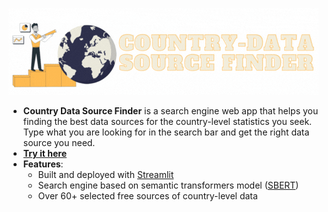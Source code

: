 ![](Country_source_finder_cropped.gif)

- **Country Data Source Finder** is a search engine web app that helps you finding the best data sources for the country-level statistics you seek. Type what you are looking for in the search bar and get the right data source you need.
- [**Try it here**](https://countrydatasearch.streamlit.app/)
- **Features**:
  - Built and deployed with [Streamlit](https://streamlit.io/)
  - Search engine based on semantic transformers model ([SBERT](https://www.sbert.net/))
  - Over 60+ selected free sources of country-level data
